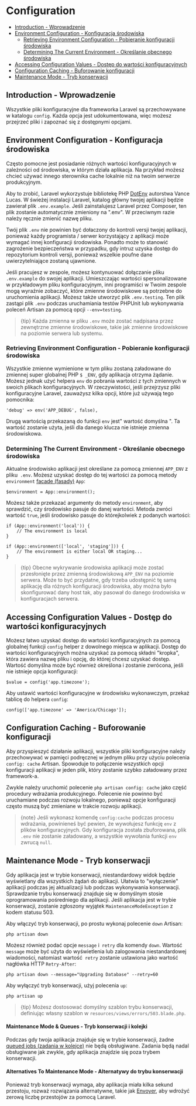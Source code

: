 # Configuration

- [Introduction - Wprowadzenie](#introduction)
- [Environment Configuration - Konfiguracja środowiska](#environment-configuration)
    - [Retrieving Environment Configuration - Pobieranie konfiguracji środowiska](#retrieving-environment-configuration)
    - [Determining The Current Environment - Określanie obecnego środowiska](#determining-the-current-environment)
- [Accessing Configuration Values - Dostęp do wartości konfiguracyjnych](#accessing-configuration-values)
- [Configuration Caching - Buforowanie konfiguracji](#configuration-caching)
- [Maintenance Mode - Tryb konserwacji](#maintenance-mode)

<a name="introduction"></a>
## Introduction - Wprowadzenie

Wszystkie pliki konfiguracyjne dla frameworka Laravel są przechowywane w katalogu `config`. Każda opcja jest udokumentowana, więc możesz przejrzeć pliki i zapoznać się z dostępnymi opcjami.

<a name="environment-configuration"></a>
## Environment Configuration - Konfiguracja środowiska

Często pomocne jest posiadanie różnych wartości konfiguracyjnych w zależności od środowiska, w którym działa aplikacja. Na przykład możesz chcieć używać innego sterownika cache lokalnie niż na twoim serwerze produkcyjnym.

Aby to zrobić, Laravel wykorzystuje bibliotekę PHP [DotEnv](https://github.com/vlucas/phpdotenv) autorstwa Vance Lucas. W świeżej instalacji Laravel, katalog główny twojej aplikacji będzie zawierał plik `.env.example`. Jeśli zainstalujesz Laravel przez Composer, ten plik zostanie automatycznie zmieniony na ".env". W przeciwnym razie należy ręcznie zmienić nazwę pliku.

Twój plik `.env` nie powinien być dołaczony do kontroli versji twojej aplikacji, ponieważ każdy programista / serwer korzystający z aplikacji może wymagać innej konfiguracji środowiska. Ponadto może to stanowić zagrożenie bezpieczeństwa w przypadku, gdy intruz uzyska dostęp do repozytorium kontroli versji, ponieważ wszelkie poufne dane uwierzytelniające zostaną ujawnione.

Jeśli pracujesz w zespole, możesz kontynuować dołączanie pliku `.env.example` do swojej aplikacji. Umieszczając wartości spersonalizowane w przykładowym pliku konfiguracyjnym, inni programiści w Twoim zespole mogą wyraźnie zobaczyć, które zmienne środowiskowe są potrzebne do uruchomienia aplikacji. Możesz także utworzyć plik `.env.testing`. Ten plik zastąpi plik `.env` podczas uruchamiania testów PHPUnit lub wykonywania poleceń Artisan za pomocą opcji `--env=testing`.

> {tip} Każda zmienna w pliku `.env` może zostać nadpisana przez zewnętrzne zmienne środowiskowe, takie jak zmienne środowiskowe na poziomie serwera lub systemu.

<a name="retrieving-environment-configuration"></a>
### Retrieving Environment Configuration - Pobieranie konfiguracji środowiska

Wszystkie zmienne wymienione w tym pliku zostaną załadowane do zmiennej super globalnej PHP `$ _ENV`, gdy aplikacja otrzyma żądanie. Możesz jednak użyć helpera `env` do pobrania wartości z tych zmiennych w swoich plikach konfiguracyjnych. W rzeczywistości, jeśli przejrzysz pliki konfiguracyjne Laravel, zauważysz kilka opcji, które już używają tego pomocnika:

    'debug' => env('APP_DEBUG', false),

Drugą wartością przekazaną do funkcji `env` jest" wartość domyślna ". Ta wartość zostanie użyta, jeśli dla danego klucza nie istnieje zmienna środowiskowa.

<a name="determining-the-current-environment"></a>
### Determining The Current Environment - Określanie obecnego środowiska 

Aktualne środowisko aplikacji jest określane za pomocą zmiennej `APP_ENV` z pliku` .env`. Możesz uzyskać dostęp do tej wartości za pomocą metody `environment` [facade (fasady)](/docs/{{version}}/facades) `App`:

    $environment = App::environment();

Możesz także przekazać argumenty do metody `environment`, aby sprawdzić, czy środowisko pasuje do danej wartości. Metoda zwróci wartość `true`, jeśli środowisko pasuje do którejkolwiek z podanych wartości:

    if (App::environment('local')) {
        // The environment is local
    }

    if (App::environment(['local', 'staging'])) {
        // The environment is either local OR staging...
    }

> {tip} Obecne wykrywanie środowiska aplikacji może zostać przesłonięte przez zmienną środowiskową `APP_ENV` na poziomie serwera. Może to być przydatne, gdy trzeba udostępnić tę samą aplikację dla różnych konfiguracji środowiska, aby można było skonfigurować dany host tak, aby pasował do danego środowiska w konfiguracjach serwera.

<a name="accessing-configuration-values"></a>
## Accessing Configuration Values - Dostęp do wartości konfiguracyjnych

Możesz łatwo uzyskać dostęp do wartości konfiguracyjnych za pomocą globalnej funkcji `config` helper z dowolnego miejsca w aplikacji. Dostęp do wartości konfiguracyjnych można uzyskać za pomocą składni "kropka", która zawiera nazwę pliku i opcję, do której chcesz uzyskać dostęp. Wartość domyślna może być również określona i zostanie zwrócona, jeśli nie istnieje opcja konfiguracji:

    $value = config('app.timezone');

Aby ustawić wartości konfiguracyjne w środowisku wykonawczym, przekaż tablicę do helpera `config`:

    config(['app.timezone' => 'America/Chicago']);

<a name="configuration-caching"></a>
## Configuration Caching - Buforowanie konfiguracji

Aby przyspieszyć działanie aplikacji, wszystkie pliki konfiguracyjne należy przechowywać w pamięci podręcznej w jednym pliku przy użyciu polecenia `config: cache` Artisan. Spowoduje to połączenie wszystkich opcji konfiguracji aplikacji w jeden plik, który zostanie szybko załadowany przez framework-a.

Zwykle należy uruchomić polecenie `php artisan config: cache` jako część procedury wdrażania produkcyjnego. Polecenie nie powinno być uruchamiane podczas rozwoju lokalnego, ponieważ opcje konfiguracji często muszą być zmieniane w trakcie rozwoju aplikacji.

> {note} Jeśli wykonasz komendę `config:cache` podczas procesu wdrażania, powinieneś być pewien, że wywołujesz funkcję `env` z plików konfiguracyjnych. Gdy konfiguracja została zbuforowana, plik `.env` nie zostanie załadowany, a wszystkie wywołania funkcji `env` zwrucą `null`.

<a name="maintenance-mode"></a>
## Maintenance Mode - Tryb konserwacji

Gdy aplikacja jest w trybie konserwacji, niestandardowy widok będzie wyświetlany dla wszystkich żądań do aplikacji. Ułatwia to "wyłączenie" aplikacji podczas jej aktualizacji lub podczas wykonywania konserwacji. Sprawdzanie trybu konserwacji znajduje się w domyślnym stosie oprogramowania pośredniego dla aplikacji. Jeśli aplikacja jest w trybie konserwacji, zostanie zgłoszony wyjątek `MaintenanceModeException` z kodem statusu 503.

Aby włączyć tryb konserwacji, po prostu wykonaj polecenie `down` Artisan:

    php artisan down

Możesz również podać opcje `message` i` retry` dla komendy `down`. Wartość `message` może być użyta do wyświetlenia lub zalogowania niestandardowej wiadomości, natomiast wartość` retry` zostanie ustawiona jako wartość nagłówka HTTP `Retry-After`:

    php artisan down --message="Upgrading Database" --retry=60

Aby wyłączyć tryb konserwacji, użyj polecenia `up`:

    php artisan up

> {tip} Możesz dostosować domyślny szablon trybu konserwacji, definiując własny szablon w `resources/views/errors/503.blade.php`.

#### Maintenance Mode & Queues - Tryb konserwacji i kolejki

Podczas gdy twoja aplikacja znajduje się w trybie konserwacji, żadne [queued jobs (zadania w kolejce)](/docs/{{version}}/queues) nie będą obsługiwane. Zadania będą nadal obsługiwane jak zwykle, gdy aplikacja znajdzie się poza trybem konserwacji.

#### Alternatives To Maintenance Mode - Alternatywy do trybu konserwacji

Ponieważ tryb konserwacji wymaga, aby aplikacja miała kilka sekund przestoju, rozważ rozwiązania alternatywne, takie jak [Envoyer](https://envoyer.io), aby wdrożyć zerową liczbę przestojów za pomocą Laravel.

